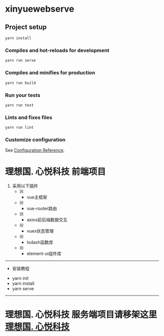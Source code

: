 # xinyuewebserve

## Project setup
```
yarn install
```

### Compiles and hot-reloads for development
```
yarn run serve
```

### Compiles and minifies for production
```
yarn run build
```

### Run your tests
```
yarn run test
```

### Lints and fixes files
```
yarn run lint
```

### Customize configuration
See [Configuration Reference](https://cli.vuejs.org/config/).



 理想国. 心悦科技 前端项目
======================
1. 采用以下插件 
   - [x] * vue主框架  
   - [x] * vue-router路由 
   - [x] * axios前后端数据交互
   - [x] * vuex状态管理
   - [x] * lodash函数库
   - [x] * element-ui组件库

---------------------
- 安装教程

* yarn init
* yarn install 
* yarn serve

---------------------

 理想国. 心悦科技 服务端项目请移架这里 [理想国. 心悦科技](https://github.com/miaoquanlong/xinyueNode-serve" )
======================


<!-- 1. one
2. two
3. three

* one
* two
* three




- [x] 选项一
- [ ] 选项二  
- [ ]  [选项3]
 -->
